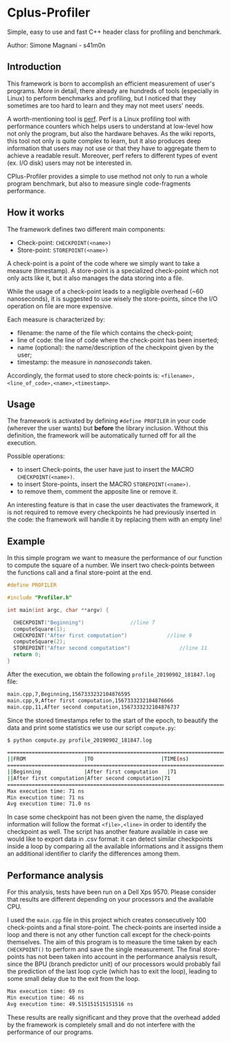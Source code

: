 # Cplus-Profiler
Simple, easy to use and fast C++ header class for profiling and benchmark.

Author: Simone Magnani - s41m0n

## Introduction

This framework is born to accomplish an efficient measurement of user's programs. More in detail, there already are hundreds of tools (especially in Linux) to perform benchmarks and profiling, but I noticed that they sometimes are too hard to learn and they may not meet users' needs.

A worth-mentioning tool is [perf](https://perf.wiki.kernel.org/index.php/Main_Page). Perf is a Linux profiling tool with performance counters which helps users to understand at low-level how not only the program, but also the hardware behaves. As the wiki reports, this tool not only is quite complex to learn, but it also produces deep information that users may not use or that they have to aggregate them to achieve a readable result. Moreover, perf refers to different types of event (ex. I/O disk) users may not be interested in.

CPlus-Profiler provides a simple to use method not only to run a whole program benchmark, but also to measure single code-fragments performance.

## How it works

The framework defines two different main components:

* Check-point: `CHECKPOINT(<name>)`
* Store-point: `STOREPOINT(<name>)`

A check-point is a point of the code where we simply want to take a measure (timestamp).
A store-point is a specialized check-point which not only acts like it, but it also manages the data storing into a file.

While the usage of a check-point leads to a negligible overhead (\~60 nanoseconds), it is suggested to use wisely the store-points, since the I/O operation on file are more expensive.

Each measure is characterized by:

* filename: the name of the file which contains the check-point;
* line of code: the line of code where the check-point has been inserted;
* name (optional): the name/description of the checkpoint given by the user;
* timestamp: the measure in *nanoseconds* taken.

Accordingly, the format used to store check-points is: `<filename>,<line_of_code>,<name>,<timestamp>`.

## Usage

The framework is activated by defining `#define PROFILER` in your code (wherever the user wants) but **before** the library inclusion. Without this definition, the framework will be automatically turned off for all the execution.

Possible operations:
* to insert Check-points, the user have just to insert the MACRO `CHECKPOINT(<name>)`.
* to insert Store-points, insert the MACRO `STOREPOINT(<name>)`.
* to remove them, comment the apposite line or remove it.

An interesting feature is that in case the user deactivates the framework, it is not required to remove every checkpoints he had previously inserted in the code: the framework will handle it by replacing them with an empty line!

## Example 

In this simple program we want to measure the performance of our function to compute the square of a number. We insert two check-points between the functions call and a final store-point at the end.

```c++
#define PROFILER

#include "Profiler.h"

int main(int argc, char **argv) {

  CHECKPOINT("Beginning") 				//line 7
  computeSquare(1);
  CHECKPOINT("After first computation")   			//line 9
  computeSquare(2);
  STOREPOINT("After second computation") 				//line 11
  return 0;
}
```

After the execution, we obtain the following `profile_20190902_181847.log` file:

```txt
main.cpp,7,Beginning,1567333232104876595
main.cpp,9,After first computation,1567333232104876666
main.cpp,11,After second computation,1567333232104876737
```

Since the stored timestamps refer to the start of the epoch, to beautify the data and print some statistics we use our script `compute.py`:

```bash
$ python compute.py profile_20190902_181847.log

========================================================================
||FROM                   |TO                      |TIME(ns)           ||
========================================================================
||Beginning              |After first computation	|71                 ||
||After first computation|After second computation|71                 ||
========================================================================
Max execution time: 71 ns
Min execution time: 71 ns
Avg execution time: 71.0 ns
```

In case some checkpoint has not been given the name, the displayed information will follow the format `<file>,<line>` in order to identify the checkpoint as well. The script has another feature available in case we would like to export data in .csv format: it can detect similar checkpoints inside a loop by comparing all the available informations and it assigns them an additional identifier to clarify the differences among them.

## Performance analysis

For this analysis, tests have been run on a Dell Xps 9570. Please consider that results are different depending on your processors and the available CPU.

I used the `main.cpp` file in this project which creates consecutively 100 check-points and a final store-point. The check-points are inserted inside a loop and there is not any other function call except for the check-points themselves. The aim of this program is to measure the time taken by each `CHECKPOINT()` to perform and save the single measurement. The final store-points has not been taken into account in the performance analysis result, since the BPU (branch predictor unit) of our processors would probably fail the prediction of the last loop cycle (which has to exit the loop), leading to some small delay due to the exit from the loop.

```bash
Max execution time: 69 ns
Min execution time: 46 ns
Avg execution time: 49.515151515151516 ns
```

These results are really significant and they prove that the overhead added by the framework is completely small and do not interfere with the performance of our programs.
